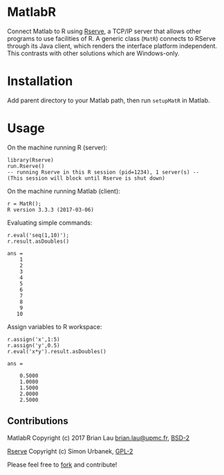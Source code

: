 # MatlabR
Connect Matlab to R using [Rserve](https://rforge.net/Rserve/), a TCP/IP server that allows other programs to use facilities of R. A generic class (`MatR`) connects to RServe through its Java client, which renders the interface platform independent. This contrasts with other solutions which are Windows-only.

# Installation
Add parent directory to your Matlab path, then run `setupMatR` in Matlab.

# Usage
On the machine running R (server):
```
library(Rserve)
run.Rserve()
-- running Rserve in this R session (pid=1234), 1 server(s) --
(This session will block until Rserve is shut down)
```
On the machine running Matlab (client):
```
r = MatR();
R version 3.3.3 (2017-03-06)
```
Evaluating simple commands:
```
r.eval('seq(1,10)');
r.result.asDoubles()

ans =
    1
    2
    3
    4
    5
    6
    7
    8
    9
   10
```
Assign variables to R workspace:
```
r.assign('x',1:5)
r.assign('y',0.5)
r.eval('x*y').result.asDoubles()

ans =

    0.5000
    1.0000
    1.5000
    2.0000
    2.5000
```

Contributions
--------------------------------
MatlabR Copyright (c) 2017 Brian Lau [brian.lau@upmc.fr](mailto:brian.lau@upmc.fr), [BSD-2](https://github.com/brian-lau/MatlabR/blob/master/LICENSE.txt)

[Rserve](https://rforge.net/Rserve/) Copyright (c) Simon Urbanek, [GPL-2](https://www.gnu.org/licenses/old-licenses/gpl-2.0.en.html)

Please feel free to [fork](https://github.com/brian-lau/MatlabR/fork) and contribute!

